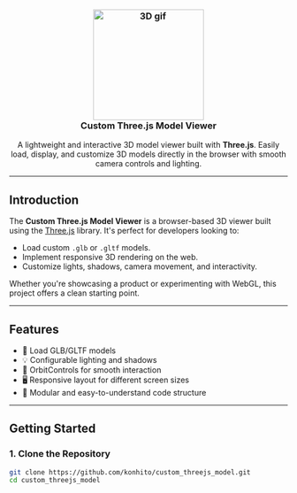<h3 align="center">
  <img src="https://media2.giphy.com/media/v1.Y2lkPTc5MGI3NjExcDR1dzVlMmNueGdtb3BreWlucGo1dG16MWFvOXc1b3ptd3k5bnkxMCZlcD12MV9pbnRlcm5hbF9naWZfYnlfaWQmY3Q9Zw/JQMgBf7HF39dN2kTsh/giphy.gif" width="200px" alt="3D gif" />
  <br/>
  Custom Three.js Model Viewer
</h3>

<div align="center">
  A lightweight and interactive 3D model viewer built with <b>Three.js</b>. 
  Easily load, display, and customize 3D models directly in the browser with smooth camera controls and lighting.
</div>

---

##  Introduction

The **Custom Three.js Model Viewer** is a browser-based 3D viewer built using the [Three.js](https://threejs.org/) library. It's perfect for developers looking to:

- Load custom `.glb` or `.gltf` models.
- Implement responsive 3D rendering on the web.
- Customize lights, shadows, camera movement, and interactivity.

Whether you're showcasing a product or experimenting with WebGL, this project offers a clean starting point.

---

## Features

- 🔄 Load GLB/GLTF models
- 💡 Configurable lighting and shadows
- 🎥 OrbitControls for smooth interaction
- 🖥️ Responsive layout for different screen sizes
- 🧩 Modular and easy-to-understand code structure

---

## Getting Started

### 1. Clone the Repository

```bash
git clone https://github.com/konhito/custom_threejs_model.git
cd custom_threejs_model
